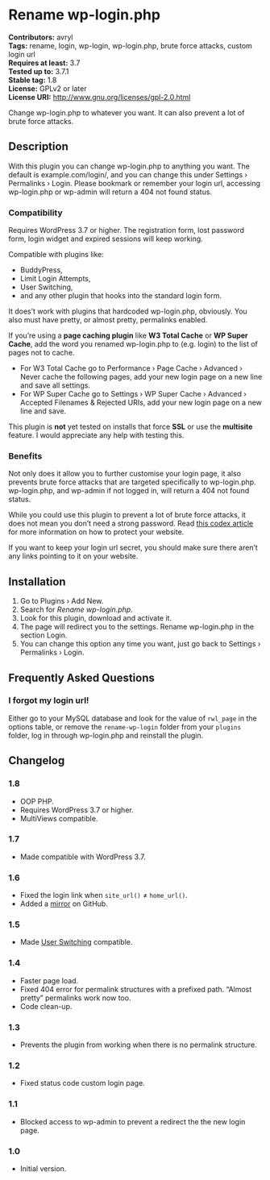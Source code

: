 # Rename wp-login.php

**Contributors:** avryl  
**Tags:** rename, login, wp-login, wp-login.php, brute force attacks, custom login url  
**Requires at least:** 3.7  
**Tested up to:** 3.7.1  
**Stable tag:** 1.8  
**License:** GPLv2 or later  
**License URI:** http://www.gnu.org/licenses/gpl-2.0.html

Change wp-login.php to whatever you want. It can also prevent a lot of brute force attacks.

## Description

With this plugin you can change wp-login.php to anything you want. The default is example.com/login/, and you can change this under Settings › Permalinks › Login.
Please bookmark or remember your login url, accessing wp-login.php or wp-admin will return a 404 not found status.

### Compatibility

Requires WordPress 3.7 or higher. The registration form, lost password form, login widget and expired sessions will keep working.

Compatible with plugins like:

* BuddyPress,
* Limit Login Attempts,
* User Switching,
* and any other plugin that hooks into the standard login form.

It does’t work with plugins that hardcoded wp-login.php, obviously.
You also must have pretty, or almost pretty, permalinks enabled.

If you’re using a **page caching plugin** like **W3 Total Cache** or **WP Super Cache**, add the word you renamed wp-login.php to (e.g. login) to the list of pages not to cache.

* For W3 Total Cache go to Performance › Page Cache › Advanced › Never cache the following pages, add your new login page on a new line and save all settings.
* For WP Super Cache go to Settings › WP Super Cache › Advanced › Accepted Filenames & Rejected URIs, add your new login page on a new line and save.

This plugin is **not** yet tested on installs that force **SSL** or use the **multisite** feature. I would appreciate any help with testing this.

### Benefits

Not only does it allow you to further customise your login page, it also prevents brute force attacks that are targeted specifically to wp-login.php. wp-login.php, and wp-admin if not logged in, will return a 404 not found status.

While you could use this plugin to prevent a lot of brute force attacks, it does not mean you don’t need a strong password. Read [this codex article](http://codex.wordpress.org/Brute_Force_Attacks) for more information on how to protect your website.

If you want to keep your login url secret, you should make sure there aren’t any links pointing to it on your website.

## Installation

1. Go to Plugins › Add New.
2. Search for *Rename wp-login.php*.
3. Look for this plugin, download and activate it.
4. The page will redirect you to the settings. Rename wp-login.php in the section Login.
5. You can change this option any time you want, just go back to Settings › Permalinks › Login.

## Frequently Asked Questions

### I forgot my login url!

Either go to your MySQL database and look for the value of `rwl_page` in the options table, or remove the `rename-wp-login` folder from your `plugins` folder, log in through wp-login.php and reinstall the plugin.

## Changelog

### 1.8

* OOP PHP.
* Requires WordPress 3.7 or higher.
* MultiViews compatible.

### 1.7

* Made compatible with WordPress 3.7.

### 1.6

* Fixed the login link when `site_url()` ≠ `home_url()`.
* Added a [mirror](https://github.com/avryl/rename-wp-login) on GitHub.

### 1.5

* Made [User Switching](http://wordpress.org/plugins/user-switching/) compatible.

### 1.4

* Faster page load.
* Fixed 404 error for permalink structures with a prefixed path. “Almost pretty” permalinks work now too.
* Code clean-up.

### 1.3

* Prevents the plugin from working when there is no permalink structure.

### 1.2

* Fixed status code custom login page.

### 1.1

* Blocked access to wp-admin to prevent a redirect the the new login page.

### 1.0

* Initial version.